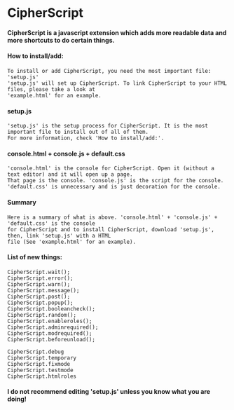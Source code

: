 # CipherScript

#### CipherScript is a javascript extension which adds more readable data and more shortcuts to do certain things.

#### How to install/add:
```
To install or add CipherScript, you need the most important file: 'setup.js'
'setup.js' will set up CipherScript. To link CipherScript to your HTML files, please take a look at
'example.html' for an example.
```
#### setup.js
```
'setup.js' is the setup process for CipherScript. It is the most important file to install out of all of them.
For more information, check 'How to install/add:'.
```
#### console.html + console.js + default.css
```
'console.html' is the console for CipherScript. Open it (without a text editor) and it will open up a page.
That page is the console. 'console.js' is the script for the console. 
'default.css' is unnecessary and is just decoration for the console.
```
#### Summary
```
Here is a summary of what is above. 'console.html' + 'console.js' + 'default.css' is the console
for CipherScript and to install CipherScript, download 'setup.js', then, link 'setup.js' with a HTML
file (See 'example.html' for an example).
```
#### List of new things:
```
CipherScript.wait();
CipherScript.error();
CipherScript.warn();
CipherScript.message();
CipherScript.post();
CipherScript.popup();
CipherScript.booleancheck();
CipherScript.random();
CipherScript.enableroles();
CipherScript.adminrequired();
CipherScript.modrequired();
CipherScript.beforeunload();

CipherScript.debug
CipherScript.temporary
CipherScript.fixmode
CipherScript.testmode
CipherScript.htmlroles
```
#### I do not recommend editing 'setup.js' unless you know what you are doing!
